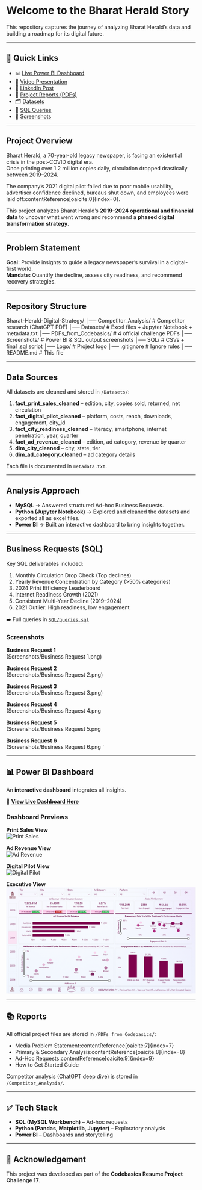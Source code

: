 # Welcome to the Bharat Herald Story

This repository captures the journey of analyzing Bharat Herald’s data and building a roadmap for its digital future.  

---

## 🔗 Quick Links
- 📊 [Live Power BI Dashboard](https://app.powerbi.com/view?r=eyJrIjoiYmMzZTY3NTItMmUzMi00MjlkLWE0YTktYThjZmU2MDZjN2Y4IiwidCI6ImM2ZTU0OWIzLTVmNDUtNDAzMi1hYWU5LWQ0MjQ0ZGM1YjJjNCJ9)  
- 🎥 [Video Presentation](https://youtu.be/XXXXXXX)  
- 💼 [LinkedIn Post](https://www.linkedin.com/posts/fake-link)  
- 📄 [Project Reports (PDFs)](PDFs_from_Codebasics/)  
- 🗂 [Datasets](Datasets/)  
- 📝 [SQL Queries](SQL/queries.sql)  
- 📸 [Screenshots](Screenshots/)  

---

## Project Overview
Bharat Herald, a 70-year-old legacy newspaper, is facing an existential crisis in the post-COVID digital era.  
Once printing over 1.2 million copies daily, circulation dropped drastically between 2019–2024.  

The company’s 2021 digital pilot failed due to poor mobile usability, advertiser confidence declined, bureaus shut down, and employees were laid off:contentReference[oaicite:0]{index=0}.  

This project analyzes Bharat Herald’s **2019–2024 operational and financial data** to uncover what went wrong and recommend a **phased digital transformation strategy**.  

---

## Problem Statement
**Goal:** Provide insights to guide a legacy newspaper’s survival in a digital-first world.  
**Mandate:** Quantify the decline, assess city readiness, and recommend recovery strategies.

---

## Repository Structure
Bharat-Herald-Digital-Strategy/
│── Competitor_Analysis/ # Competitor research (ChatGPT PDF)
│── Datasets/ # Excel files + Jupyter Notebook + metadata.txt
│── PDFs_from_Codebasics/ # 4 official challenge PDFs
│── Screenshots/ # Power BI & SQL output screenshots
│── SQL/ # CSVs + final .sql script
│── Logo/ # Project logo
│── .gitignore # Ignore rules
│── README.md # This file


---

## Data Sources
All datasets are cleaned and stored in `/Datasets/`:

1. **fact_print_sales_cleaned** – edition, city, copies sold, returned, net circulation  
2. **fact_digital_pilot_cleaned** – platform, costs, reach, downloads, engagement, city_id  
3. **fact_city_readiness_cleaned** – literacy, smartphone, internet penetration, year, quarter  
4. **fact_ad_revenue_cleaned** – edition, ad category, revenue by quarter  
5. **dim_city_cleaned** – city, state, tier  
6. **dim_ad_category_cleaned** – ad category details  

Each file is documented in `metadata.txt`.

---

## Analysis Approach
- **MySQL** → Answered structured Ad-hoc Business Requests.
- **Python (Jupyter Notebook)** → Explored and cleaned the datasets and exported all as excel files.
- **Power BI** → Built an interactive dashboard to bring insights together. 

---

## Business Requests (SQL)
Key SQL deliverables included:
1. Monthly Circulation Drop Check (Top declines)  
2. Yearly Revenue Concentration by Category (>50% categories)  
3. 2024 Print Efficiency Leaderboard  
4. Internet Readiness Growth (2021)  
5. Consistent Multi-Year Decline (2019–2024)  
6. 2021 Outlier: High readiness, low engagement  

➡️ Full queries in [`SQL/queries.sql`](SQL/queries.sql)  

### Screenshots
**Business Request 1**  
(Screenshots/Business Request 1.png)  

**Business Request 2**  
(Screenshots/Business Request 2.png)

**Business Request 3**  
(Screenshots/Business Request 3.png)

**Business Request 4**  
(Screenshots/Business Request 4.png

**Business Request 5**  
(Screenshots/Business Request 5.png

**Business Request 6**  
(Screenshots/Business Request 6.png    `


---

## 📊 Power BI Dashboard
An **interactive dashboard** integrates all insights.  

🔗 [**View Live Dashboard Here**](https://app.powerbi.com/view?r=eyJrIjoiYmMzZTY3NTItMmUzMi00MjlkLWE0YTktYThjZmU2MDZjN2Y4IiwidCI6ImM2ZTU0OWIzLTVmNDUtNDAzMi1hYWU5LWQ0MjQ0ZGM1YjJjNCJ9)  

### Dashboard Previews
**Print Sales View**  
![Print Sales](Screenshots/print_sales.png)  

**Ad Revenue View**  
![Ad Revenue](Screenshots/ad_revenue.png)  

**Digital Pilot View**  
![Digital Pilot](Screenshots/digital_pilot.png)  

**Executive View**  
![Executive](Screenshots/executive.png)  


---

## 📚 Reports
All official project files are stored in `/PDFs_from_Codebasics/`:
- Media Problem Statement:contentReference[oaicite:7]{index=7}  
- Primary & Secondary Analysis:contentReference[oaicite:8]{index=8}  
- Ad-Hoc Requests:contentReference[oaicite:9]{index=9}  
- How to Get Started Guide  

Competitor analysis (ChatGPT deep dive) is stored in `/Competitor_Analysis/`.

---

## ✅ Tech Stack
- **SQL (MySQL Workbench)** – Ad-hoc requests  
- **Python (Pandas, Matplotlib, Jupyter)** – Exploratory analysis  
- **Power BI** – Dashboards and storytelling  

---

## 🙌 Acknowledgement
This project was developed as part of the **Codebasics Resume Project Challenge 17**.  

